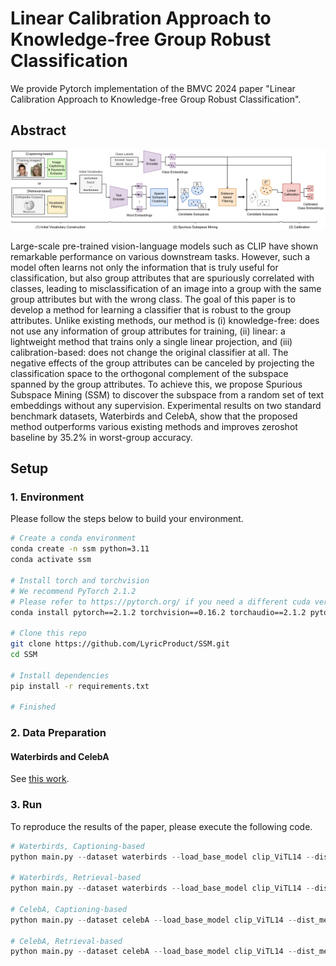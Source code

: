# Linear Calibration Approach to Knowledge-free Group Robust Classification
We provide Pytorch implementation of the BMVC 2024 paper "Linear Calibration Approach to Knowledge-free Group Robust Classification".

## Abstract
<p align="center">
<img src="method_overview.jpg" width: auto />
</p>

Large-scale pre-trained vision-language models such as CLIP have shown remarkable performance on various downstream tasks. However, such a model often learns
not only the information that is truly useful for classification, but also group attributes
that are spuriously correlated with classes, leading to misclassification of an image into
a group with the same group attributes but with the wrong class. The goal of this paper is to develop a method for learning a classifier that is robust to the group attributes.
Unlike existing methods, our method is (i) knowledge-free: does not use any information of group attributes for training, (ii) linear: a lightweight method that trains only a
single linear projection, and (iii) calibration-based: does not change the original classifier at all. The negative effects of the group attributes can be canceled by projecting the classification space to the orthogonal complement of the subspace spanned by
the group attributes. To achieve this, we propose Spurious Subspace Mining (SSM)
to discover the subspace from a random set of text embeddings without any supervision. Experimental results on two standard benchmark datasets, Waterbirds and CelebA,
show that the proposed method outperforms various existing methods and improves zeroshot baseline by 35.2% in worst-group accuracy.
## Setup

### 1. Environment
Please follow the steps below to build your environment.

```bash
# Create a conda environment 
conda create -n ssm python=3.11
conda activate ssm

# Install torch and torchvision
# We recommend PyTorch 2.1.2
# Please refer to https://pytorch.org/ if you need a different cuda version
conda install pytorch==2.1.2 torchvision==0.16.2 torchaudio==2.1.2 pytorch-cuda=11.8 -c pytorch -c nvidia

# Clone this repo
git clone https://github.com/LyricProduct/SSM.git
cd SSM

# Install dependencies
pip install -r requirements.txt

# Finished
```

### 2. Data Preparation
#### Waterbirds and CelebA
See [this work](https://github.com/chingyaoc/debias_vl).

### 3. Run
To reproduce the results of the paper, please execute the following code.
``` python
# Waterbirds, Captioning-based
python main.py --dataset waterbirds --load_base_model clip_ViTL14 --dist_method Distance-based --base Captioning-based --V 40 --K 2 --debias

# Waterbirds, Retrieval-based
python main.py --dataset waterbirds --load_base_model clip_ViTL14 --dist_method Distance-based --base Retrieval-based --V 60 --K 3 --debias

# CelebA, Captioning-based
python main.py --dataset celebA --load_base_model clip_ViTL14 --dist_method Distance-based --base Captioning-based --V 200 --K 7 --debias

# CelebA, Retrieval-based
python main.py --dataset celebA --load_base_model clip_ViTL14 --dist_method Distance-based --base Retrieval-based --V 130 --K 5 --debias
```
